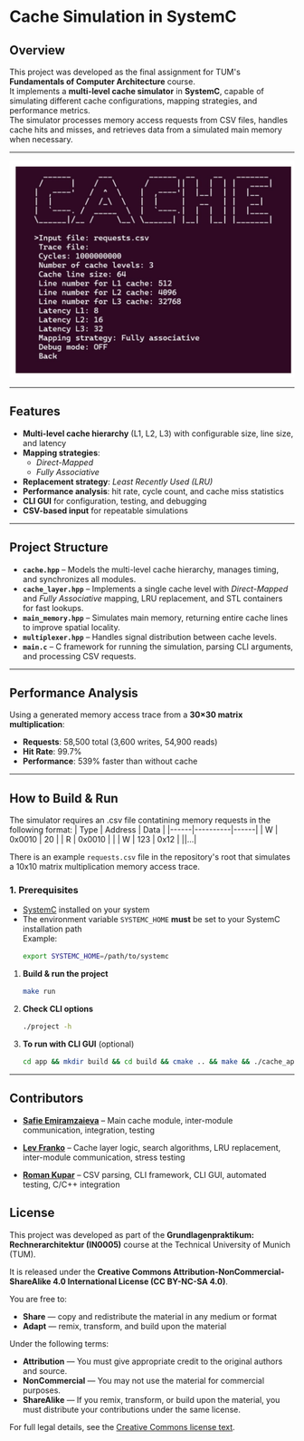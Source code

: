 # Cache Simulation in SystemC

## Overview

This project was developed as the final assignment for TUM's **Fundamentals of Computer Architecture** course.  
It implements a **multi-level cache simulator** in **SystemC**, capable of simulating different cache configurations, mapping strategies, and performance metrics.  
The simulator processes memory access requests from CSV files, handles cache hits and misses, and retrieves data from a simulated main memory when necessary.

---
![alt text](/util/image.png)

---

## Features

- **Multi-level cache hierarchy** (L1, L2, L3) with configurable size, line size, and latency
- **Mapping strategies**:
    - *Direct-Mapped*
    - *Fully Associative*
- **Replacement strategy**: *Least Recently Used (LRU)*
- **Performance analysis**: hit rate, cycle count, and cache miss statistics
- **CLI GUI** for configuration, testing, and debugging
- **CSV-based input** for repeatable simulations

---

## Project Structure

- **`cache.hpp`** – Models the multi-level cache hierarchy, manages timing, and synchronizes all modules.
- **`cache_layer.hpp`** – Implements a single cache level with *Direct-Mapped* and *Fully Associative* mapping, LRU replacement, and STL containers for fast lookups.
- **`main_memory.hpp`** – Simulates main memory, returning entire cache lines to improve spatial locality.
- **`multiplexer.hpp`** – Handles signal distribution between cache levels.
- **`main.c`** – C framework for running the simulation, parsing CLI arguments, and processing CSV requests.

---

## Performance Analysis

Using a generated memory access trace from a **30×30 matrix multiplication**:

- **Requests**: 58,500 total (3,600 writes, 54,900 reads)
- **Hit Rate**: 99.7%
- **Performance**: 539% faster than without cache

---

## How to Build & Run
The simulator requires an .csv file contatining memory requests in the following format:
| Type | Address  | Data |
|------|----------|------|
| W    | 0x0010   | 20   |
| R    | 0x0010   |      |
| W    | 123      | 0x12 |
||...|


There is an example `requests.csv` file in the repository's root that simulates a 10x10 matrix multiplication memory access trace.
### 1. Prerequisites
- [SystemC](https://www.accellera.org/downloads/standards/systemc) installed on your system
- The environment variable `SYSTEMC_HOME` **must** be set to your SystemC installation path  
  Example:
  ```bash
  export SYSTEMC_HOME=/path/to/systemc
1. **Build & run the project**
    ```bash
   make run
2. **Check CLI options**
    ```bash
   ./project -h
3. **To run with CLI GUI** (optional)
   ```bash
   cd app && mkdir build && cd build && cmake .. && make && ./cache_application
---

## Contributors

- **[Safie Emiramzaieva](https://github.com/safie-e)** – Main cache module, inter-module communication, integration, testing

- **[Lev Franko](https://github.com/DERIYS)** – Cache layer logic, search algorithms, LRU replacement, inter-module communication, stress testing

- **[Roman Kupar](https://github.com/roman-kupar)** – CSV parsing, CLI framework, CLI GUI, automated testing, C/C++ integration

## License

This project was developed as part of the **Grundlagenpraktikum: Rechnerarchitektur (IN0005)** course at the Technical University of Munich (TUM).

It is released under the **Creative Commons Attribution-NonCommercial-ShareAlike 4.0 International License (CC BY-NC-SA 4.0)**.

You are free to:
- **Share** — copy and redistribute the material in any medium or format
- **Adapt** — remix, transform, and build upon the material

Under the following terms:
- **Attribution** — You must give appropriate credit to the original authors and source.
- **NonCommercial** — You may not use the material for commercial purposes.
- **ShareAlike** — If you remix, transform, or build upon the material, you must distribute your contributions under the same license.

For full legal details, see the [Creative Commons license text](https://creativecommons.org/licenses/by-nc-sa/4.0/).
